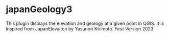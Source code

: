 # japanGeology3
This plugin displays the elevation and geology at a given point in QGIS. It is inspired from JapanElevaiton by Yasunori Kirimoto.
First Version 2023
